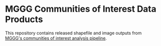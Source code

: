 # MGGG Communities of Interest Data Products

This repository contains released shapefile and image outputs from [MGGG's communities of interest analysis pipeline](https://github.com/mggg/coi-states).

